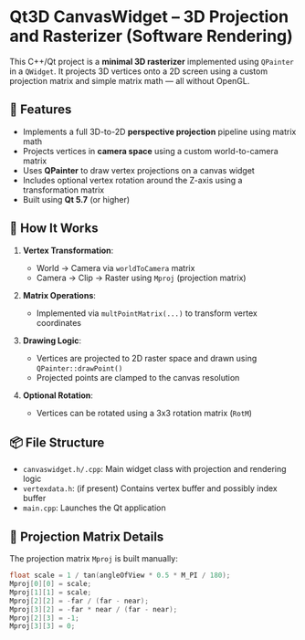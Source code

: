 # Qt3D CanvasWidget – 3D Projection and Rasterizer (Software Rendering)

This C++/Qt project is a **minimal 3D rasterizer** implemented using `QPainter` in a `QWidget`. It projects 3D vertices onto a 2D screen using a custom projection matrix and simple matrix math — all without OpenGL.

## 🎯 Features

- Implements a full 3D-to-2D **perspective projection** pipeline using matrix math
- Projects vertices in **camera space** using a custom world-to-camera matrix
- Uses **QPainter** to draw vertex projections on a canvas widget
- Includes optional vertex rotation around the Z-axis using a transformation matrix
- Built using **Qt 5.7** (or higher)

## 🧱 How It Works

1. **Vertex Transformation**:
   - World → Camera via `worldToCamera` matrix
   - Camera → Clip → Raster using `Mproj` (projection matrix)

2. **Matrix Operations**:
   - Implemented via `multPointMatrix(...)` to transform vertex coordinates

3. **Drawing Logic**:
   - Vertices are projected to 2D raster space and drawn using `QPainter::drawPoint()`
   - Projected points are clamped to the canvas resolution

4. **Optional Rotation**:
   - Vertices can be rotated using a 3x3 rotation matrix (`RotM`)

## 📦 File Structure

- `canvaswidget.h/.cpp`: Main widget class with projection and rendering logic
- `vertexdata.h`: (if present) Contains vertex buffer and possibly index buffer
- `main.cpp`: Launches the Qt application

## 📐 Projection Matrix Details

The projection matrix `Mproj` is built manually:

```cpp
float scale = 1 / tan(angleOfView * 0.5 * M_PI / 180);
Mproj[0][0] = scale;
Mproj[1][1] = scale;
Mproj[2][2] = -far / (far - near);
Mproj[3][2] = -far * near / (far - near);
Mproj[2][3] = -1;
Mproj[3][3] = 0;
